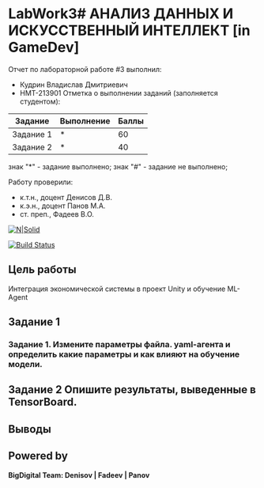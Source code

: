 # LabWork3# АНАЛИЗ ДАННЫХ И ИСКУССТВЕННЫЙ ИНТЕЛЛЕКТ [in GameDev]
Отчет по лабораторной работе #3 выполнил:
- Кудрин Владислав Дмитриевич
- НМТ-213901
Отметка о выполнении заданий (заполняется студентом):

| Задание | Выполнение | Баллы |
| ------ | ------ | ------ |
| Задание 1 | * | 60 |
| Задание 2 | * | 40 |

знак "*" - задание выполнено; знак "#" - задание не выполнено;

Работу проверили:
- к.т.н., доцент Денисов Д.В.
- к.э.н., доцент Панов М.А.
- ст. преп., Фадеев В.О.

[![N|Solid](https://cldup.com/dTxpPi9lDf.thumb.png)](https://nodesource.com/products/nsolid)

[![Build Status](https://travis-ci.org/joemccann/dillinger.svg?branch=master)](https://travis-ci.org/joemccann/dillinger)



## Цель работы
Интеграция экономической системы в проект Unity и обучение ML-Agent

## Задание 1
### Задание 1. Измените параметры файла. yaml-агента и определить какие параметры и как влияют на обучение модели. 





## Задание 2 Опишите результаты, выведенные в TensorBoard.



## Выводы




## Powered by

**BigDigital Team: Denisov | Fadeev | Panov**
